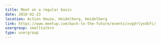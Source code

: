 ```yaml
---
title: Meet on a regular basis
date: 2018-02-23
location: Action House, Heidelberg, Heidelberg
link: https://www.meetup.com/back-to-the-future/events/xvgdrlyxdbfc/
usergroup: smalltalkrn
type: usergroup
---
```

